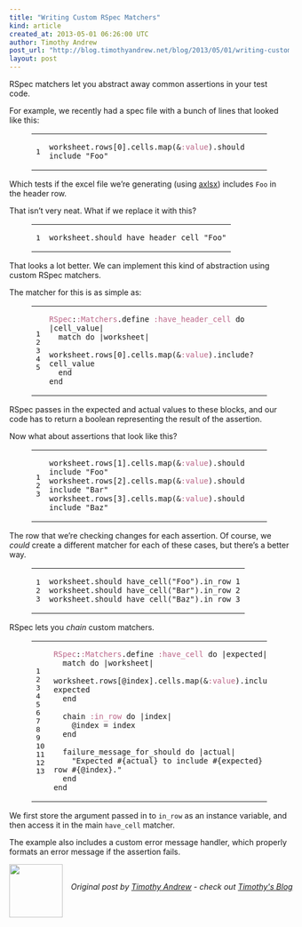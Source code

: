 ```yaml
---
title: "Writing Custom RSpec Matchers"
kind: article
created_at: 2013-05-01 06:26:00 UTC
author: Timothy Andrew
post_url: "http://blog.timothyandrew.net/blog/2013/05/01/writing-custom-rspec-matchers/"
layout: post
---
```

<p>RSpec matchers let you abstract away common assertions in your test code.</p>

<p>For example, we recently had a spec file with a bunch of lines that looked like this:</p>

<figure class='code'><figcaption><span></span></figcaption><div class="highlight"><table><tr><td class="gutter"><pre class="line-numbers"><span class='line-number'>1</span>
</pre></td><td class='code'><pre><code class='ruby'><span class='line'><span class="n">worksheet</span><span class="o">.</span><span class="n">rows</span><span class="o">[</span><span class="mi">0</span><span class="o">].</span><span class="n">cells</span><span class="o">.</span><span class="n">map</span><span class="p">(</span><span class="o">&amp;</span><span class="ss">:value</span><span class="p">)</span><span class="o">.</span><span class="n">should</span> <span class="kp">include</span> <span class="s2">&quot;Foo&quot;</span>
</span></code></pre></td></tr></table></div></figure>


<p>Which tests if the excel file we&#8217;re generating (using <a href="https://github.com/randym/axlsx">axlsx</a>) includes <code>Foo</code> in the header row.</p>

<p>That isn&#8217;t very neat. What if we replace it with this?</p>

<figure class='code'><figcaption><span></span></figcaption><div class="highlight"><table><tr><td class="gutter"><pre class="line-numbers"><span class='line-number'>1</span>
</pre></td><td class='code'><pre><code class='ruby'><span class='line'><span class="n">worksheet</span><span class="o">.</span><span class="n">should</span> <span class="n">have_header_cell</span> <span class="s2">&quot;Foo&quot;</span>
</span></code></pre></td></tr></table></div></figure>


<p>That looks a lot better. We can implement this kind of abstraction using custom RSpec matchers.</p>

<p>The matcher for this is as simple as:</p>

<figure class='code'><figcaption><span></span></figcaption><div class="highlight"><table><tr><td class="gutter"><pre class="line-numbers"><span class='line-number'>1</span>
<span class='line-number'>2</span>
<span class='line-number'>3</span>
<span class='line-number'>4</span>
<span class='line-number'>5</span>
</pre></td><td class='code'><pre><code class='ruby'><span class='line'><span class="ss">RSpec</span><span class="p">:</span><span class="ss">:Matchers</span><span class="o">.</span><span class="n">define</span> <span class="ss">:have_header_cell</span> <span class="k">do</span> <span class="o">|</span><span class="n">cell_value</span><span class="o">|</span>
</span><span class='line'>  <span class="n">match</span> <span class="k">do</span> <span class="o">|</span><span class="n">worksheet</span><span class="o">|</span>
</span><span class='line'>    <span class="n">worksheet</span><span class="o">.</span><span class="n">rows</span><span class="o">[</span><span class="mi">0</span><span class="o">].</span><span class="n">cells</span><span class="o">.</span><span class="n">map</span><span class="p">(</span><span class="o">&amp;</span><span class="ss">:value</span><span class="p">)</span><span class="o">.</span><span class="n">include?</span> <span class="n">cell_value</span>
</span><span class='line'>  <span class="k">end</span>
</span><span class='line'><span class="k">end</span>
</span></code></pre></td></tr></table></div></figure>


<p>RSpec passes in the expected and actual values to these blocks, and our code has to return a boolean representing the result of the assertion.</p>

<p>Now what about assertions that look like this?</p>

<figure class='code'><figcaption><span></span></figcaption><div class="highlight"><table><tr><td class="gutter"><pre class="line-numbers"><span class='line-number'>1</span>
<span class='line-number'>2</span>
<span class='line-number'>3</span>
</pre></td><td class='code'><pre><code class='ruby'><span class='line'><span class="n">worksheet</span><span class="o">.</span><span class="n">rows</span><span class="o">[</span><span class="mi">1</span><span class="o">].</span><span class="n">cells</span><span class="o">.</span><span class="n">map</span><span class="p">(</span><span class="o">&amp;</span><span class="ss">:value</span><span class="p">)</span><span class="o">.</span><span class="n">should</span> <span class="kp">include</span> <span class="s2">&quot;Foo&quot;</span>
</span><span class='line'><span class="n">worksheet</span><span class="o">.</span><span class="n">rows</span><span class="o">[</span><span class="mi">2</span><span class="o">].</span><span class="n">cells</span><span class="o">.</span><span class="n">map</span><span class="p">(</span><span class="o">&amp;</span><span class="ss">:value</span><span class="p">)</span><span class="o">.</span><span class="n">should</span> <span class="kp">include</span> <span class="s2">&quot;Bar&quot;</span>
</span><span class='line'><span class="n">worksheet</span><span class="o">.</span><span class="n">rows</span><span class="o">[</span><span class="mi">3</span><span class="o">].</span><span class="n">cells</span><span class="o">.</span><span class="n">map</span><span class="p">(</span><span class="o">&amp;</span><span class="ss">:value</span><span class="p">)</span><span class="o">.</span><span class="n">should</span> <span class="kp">include</span> <span class="s2">&quot;Baz&quot;</span>
</span></code></pre></td></tr></table></div></figure>


<p>The row that we&#8217;re checking changes for each assertion. Of course, we <em>could</em> create a different matcher for each of these cases, but there&#8217;s a better way.</p>

<figure class='code'><figcaption><span></span></figcaption><div class="highlight"><table><tr><td class="gutter"><pre class="line-numbers"><span class='line-number'>1</span>
<span class='line-number'>2</span>
<span class='line-number'>3</span>
</pre></td><td class='code'><pre><code class='ruby'><span class='line'><span class="n">worksheet</span><span class="o">.</span><span class="n">should</span> <span class="n">have_cell</span><span class="p">(</span><span class="s2">&quot;Foo&quot;</span><span class="p">)</span><span class="o">.</span><span class="n">in_row</span> <span class="mi">1</span>
</span><span class='line'><span class="n">worksheet</span><span class="o">.</span><span class="n">should</span> <span class="n">have_cell</span><span class="p">(</span><span class="s2">&quot;Bar&quot;</span><span class="p">)</span><span class="o">.</span><span class="n">in_row</span> <span class="mi">2</span>
</span><span class='line'><span class="n">worksheet</span><span class="o">.</span><span class="n">should</span> <span class="n">have_cell</span><span class="p">(</span><span class="s2">&quot;Baz&quot;</span><span class="p">)</span><span class="o">.</span><span class="n">in_row</span> <span class="mi">3</span>
</span></code></pre></td></tr></table></div></figure>


<p>RSpec lets you <em>chain</em> custom matchers.</p>

<figure class='code'><figcaption><span></span></figcaption><div class="highlight"><table><tr><td class="gutter"><pre class="line-numbers"><span class='line-number'>1</span>
<span class='line-number'>2</span>
<span class='line-number'>3</span>
<span class='line-number'>4</span>
<span class='line-number'>5</span>
<span class='line-number'>6</span>
<span class='line-number'>7</span>
<span class='line-number'>8</span>
<span class='line-number'>9</span>
<span class='line-number'>10</span>
<span class='line-number'>11</span>
<span class='line-number'>12</span>
<span class='line-number'>13</span>
</pre></td><td class='code'><pre><code class='ruby'><span class='line'><span class="ss">RSpec</span><span class="p">:</span><span class="ss">:Matchers</span><span class="o">.</span><span class="n">define</span> <span class="ss">:have_cell</span> <span class="k">do</span> <span class="o">|</span><span class="n">expected</span><span class="o">|</span>
</span><span class='line'>  <span class="n">match</span> <span class="k">do</span> <span class="o">|</span><span class="n">worksheet</span><span class="o">|</span>
</span><span class='line'>    <span class="n">worksheet</span><span class="o">.</span><span class="n">rows</span><span class="o">[</span><span class="vi">@index</span><span class="o">].</span><span class="n">cells</span><span class="o">.</span><span class="n">map</span><span class="p">(</span><span class="o">&amp;</span><span class="ss">:value</span><span class="p">)</span><span class="o">.</span><span class="n">include?</span> <span class="n">expected</span>
</span><span class='line'>  <span class="k">end</span>
</span><span class='line'>
</span><span class='line'>  <span class="n">chain</span> <span class="ss">:in_row</span> <span class="k">do</span> <span class="o">|</span><span class="n">index</span><span class="o">|</span>
</span><span class='line'>    <span class="vi">@index</span> <span class="o">=</span> <span class="n">index</span>
</span><span class='line'>  <span class="k">end</span>
</span><span class='line'>
</span><span class='line'>  <span class="n">failure_message_for_should</span> <span class="k">do</span> <span class="o">|</span><span class="n">actual</span><span class="o">|</span>
</span><span class='line'>    <span class="s2">&quot;Expected </span><span class="si">#{</span><span class="n">actual</span><span class="si">}</span><span class="s2"> to include </span><span class="si">#{</span><span class="n">expected</span><span class="si">}</span><span class="s2"> at row </span><span class="si">#{</span><span class="vi">@index</span><span class="si">}</span><span class="s2">.&quot;</span>
</span><span class='line'>  <span class="k">end</span>
</span><span class='line'><span class="k">end</span>
</span></code></pre></td></tr></table></div></figure>


<p>We first store the argument passed in to <code>in_row</code> as an instance variable, and then access it in the main <code>have_cell</code> matcher.</p>

<p>The example also includes a custom error message handler, which properly formats an error message if the assertion fails.</p>
<div class="author">
  <img src="http://nilenso.com/images/people/tim-200.png" style="width: 96px; height: 96;">
  <span style="position: absolute; padding: 32px 15px;">
    <i>Original post by <a href="http://twitter.com/timothyandrew">Timothy Andrew</a> - check out <a href="http://blog.timothyandrew.net/">Timothy&#39;s Blog</a></i>
  </span>
</div>
